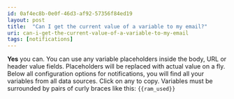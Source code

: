 ```yaml
---
id: 0af4ec8b-0e0f-46d3-af92-57356f84ed19
layout: post
title:  "Can I get the current value of a variable to my email?"
uri: can-i-get-the-current-value-of-a-variable-to-my-email
tags: [notifications]
---
```


**Yes** you can. You can use any variable placeholders inside the body, URL or header value fields. Placeholders will be
replaced with actual value on a fly. Below all configuration options for notifications, you will find all your 
variables from all data sources. Click on any to copy. Variables must be surrounded by pairs of curly braces 
like this: `{{ram_used}}`